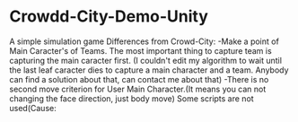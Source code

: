 # Crowdd-City-Demo-Unity
A simple simulation game
Differences from Crowd-City:
  -Make a point of Main Caracter's of Teams. The most important thing to capture team is capturing the main caracter first.
  (I couldn't edit my algorithm to wait until the last leaf caracter dies to capture a main character and a team. Anybody can find a solution about that, can contact me about that)
  -There is no second move criterion for User Main Character.(It means you can not changing the face direction, just body move)
Some scripts are not used(Cause:
